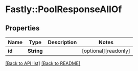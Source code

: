 # Fastly::PoolResponseAllOf

## Properties

| Name | Type | Description | Notes |
| ---- | ---- | ----------- | ----- |
| **id** | **String** |  | [optional][readonly] |

[[Back to API list]](../../README.md#endpoints) [[Back to README]](../../README.md)


